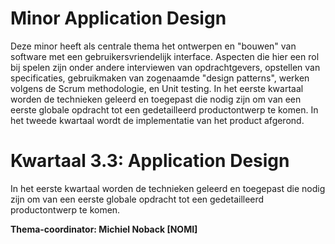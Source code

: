 # Minor Application Design

Deze minor heeft als centrale thema het ontwerpen en "bouwen" van software met een gebruikersvriendelijk interface. Aspecten die hier een rol bij spelen zijn onder andere interviewen van opdrachtgevers, opstellen van specificaties, gebruikmaken van zogenaamde "design patterns", werken volgens de Scrum methodologie, en Unit testing.
In het eerste kwartaal worden de technieken geleerd en toegepast die nodig zijn om van een eerste globale opdracht tot een gedetailleerd productontwerp te komen. In het tweede kwartaal wordt de implementatie van het product afgerond.

# Kwartaal 3.3: Application Design

In het eerste kwartaal worden de technieken geleerd en toegepast die nodig zijn om van een eerste globale opdracht tot een gedetailleerd productontwerp te komen. 

**Thema-coordinator: Michiel Noback [NOMI]**

